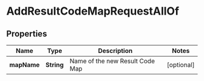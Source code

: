 

# AddResultCodeMapRequestAllOf


## Properties

| Name | Type | Description | Notes |
|------------ | ------------- | ------------- | -------------|
|**mapName** | **String** | Name of the new Result Code Map |  [optional] |



